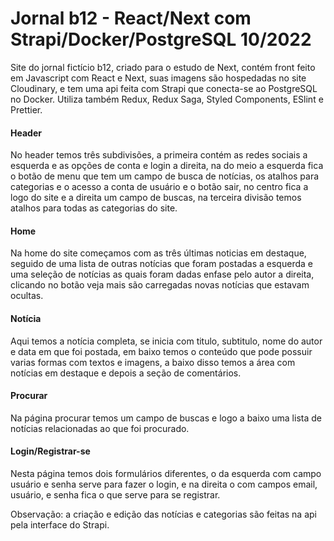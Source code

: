 # Jornal b12 - React/Next com Strapi/Docker/PostgreSQL 10/2022
Site do jornal fictício b12, criado para o estudo de Next, contém front feito em Javascript com React e Next, suas imagens são hospedadas no site Cloudinary, e tem uma api feita com Strapi que conecta-se ao PostgreSQL no Docker. Utiliza também Redux, Redux Saga, Styled Components, ESlint e Prettier.

#### Header
No header temos três subdivisões, a primeira contém as redes sociais a esquerda e as opções de conta e login a direita, na do meio a esquerda fica o botão de menu que tem um campo de busca de notícias, os atalhos para categorias e o acesso a conta de usuário e o botão sair, no centro fica a logo do site e a direita um campo de buscas, na terceira divisão temos atalhos para todas as categorias do site.

#### Home
Na home do site começamos com as três últimas noticias em destaque, seguido de uma lista de outras notícias que foram postadas a esquerda e uma seleção de notícias as quais foram dadas enfase pelo autor a direita, clicando no botão veja mais são carregadas novas notícias que estavam ocultas.

#### Notícia
Aqui temos a notícia completa, se inicia com titulo, subtitulo, nome do autor e data em que foi postada, em baixo temos o conteúdo que pode possuir varias formas com textos e imagens, a baixo disso temos a área com notícias em destaque e depois a seção de comentários.

#### Procurar
Na página procurar temos um campo de buscas e logo a baixo uma lista de notícias relacionadas ao que foi procurado.

#### Login/Registrar-se
Nesta página temos dois formulários diferentes, o da esquerda com campo usuário e senha serve para fazer o login, e na direita o com campos email, usuário, e senha fica o que serve para se registrar.

Observação: a criação e edição das notícias e categorias são feitas na api pela interface do Strapi.
